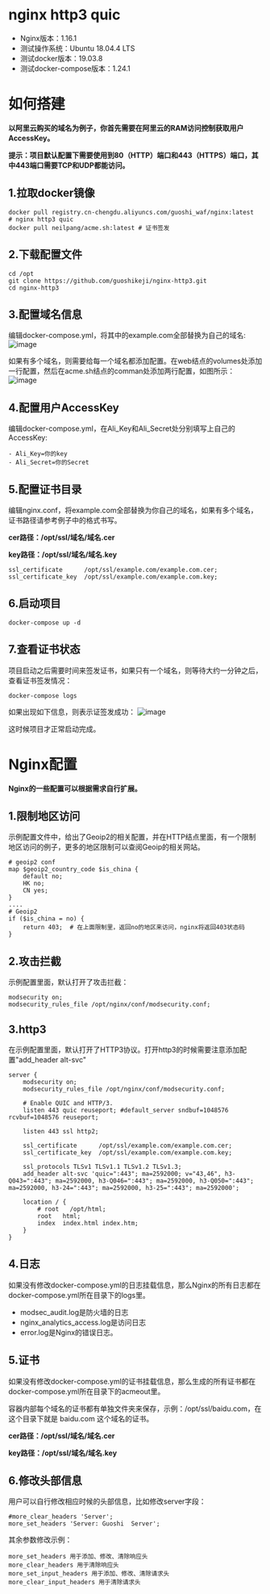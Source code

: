 # nginx http3 quic

- Nginx版本：1.16.1
- 测试操作系统：Ubuntu 18.04.4 LTS
- 测试docker版本：19.03.8
- 测试docker-compose版本：1.24.1

# 如何搭建
**以阿里云购买的域名为例子，你首先需要在阿里云的RAM访问控制获取用户AccessKey。**

**提示：项目默认配置下需要使用到80（HTTP）端口和443（HTTPS）端口，其中443端口需要TCP和UDP都能访问。**

## 1.拉取docker镜像

```
docker pull registry.cn-chengdu.aliyuncs.com/guoshi_waf/nginx:latest  # nginx http3 quic
docker pull neilpang/acme.sh:latest # 证书签发
```

## 2.下载配置文件

```
cd /opt
git clone https://github.com/guoshikeji/nginx-http3.git
cd nginx-http3
```

## 3.配置域名信息
编辑docker-compose.yml，将其中的example.com全部替换为自己的域名:
![image](https://raw.githubusercontent.com/guoshikeji/nginx-http3/master/imgs/configDomain2.png)

如果有多个域名，则需要给每一个域名都添加配置。在web结点的volumes处添加一行配置，然后在acme.sh结点的comman处添加两行配置，如图所示：
![image](https://raw.githubusercontent.com/guoshikeji/nginx-http3/master/imgs/configDomain.jpg)

## 4.配置用户AccessKey
编辑docker-compose.yml，在Ali_Key和Ali_Secret处分别填写上自己的AccessKey:

```
- Ali_Key=你的key
- Ali_Secret=你的Secret
```

## 5.配置证书目录
编辑nginx.conf，将example.com全部替换为你自己的域名，如果有多个域名，证书路径请参考例子中的格式书写。

**cer路径：/opt/ssl/域名/域名.cer**

**key路径：/opt/ssl/域名/域名.key**

```
ssl_certificate      /opt/ssl/example.com/example.com.cer;
ssl_certificate_key  /opt/ssl/example.com/example.com.key;
```

## 6.启动项目

```
docker-compose up -d
```

## 7.查看证书状态
项目启动之后需要时间来签发证书，如果只有一个域名，则等待大约一分钟之后，查看证书签发情况：

```
docker-compose logs
```
如果出现如下信息，则表示证签发成功：
![image](https://raw.githubusercontent.com/guoshikeji/nginx-http3/master/imgs/ssl.png)

这时候项目才正常启动完成。

# Nginx配置
**Nginx的一些配置可以根据需求自行扩展。**

## 1.限制地区访问
示例配置文件中，给出了Geoip2的相关配置，并在HTTP结点里面，有一个限制地区访问的例子，更多的地区限制可以查阅Geoip的相关网站。

```
# geoip2 conf
map $geoip2_country_code $is_china {
    default no;
    HK no;
    CN yes;
}
....
# Geoip2
if ($is_china = no) {
    return 403;  # 在上面限制里，返回no的地区来访问，nginx将返回403状态码
}
```

## 2.攻击拦截
示例配置里面，默认打开了攻击拦截：

```
modsecurity on;
modsecurity_rules_file /opt/nginx/conf/modsecurity.conf;
```

## 3.http3
在示例配置里面，默认打开了HTTP3协议。打开http3的时候需要注意添加配置"add_header alt-svc"

```
server {
    modsecurity on;
    modsecurity_rules_file /opt/nginx/conf/modsecurity.conf;

    # Enable QUIC and HTTP/3.
    listen 443 quic reuseport; #default_server sndbuf=1048576 rcvbuf=1048576 reuseport;

    listen 443 ssl http2;

    ssl_certificate      /opt/ssl/example.com/example.com.cer;
    ssl_certificate_key  /opt/ssl/example.com/example.com.key;

    ssl_protocols TLSv1 TLSv1.1 TLSv1.2 TLSv1.3;
    add_header alt-svc 'quic=":443"; ma=2592000; v="43,46", h3-Q043=":443"; ma=2592000, h3-Q046=":443"; ma=2592000, h3-Q050=":443"; ma=2592000, h3-24=":443"; ma=2592000, h3-25=":443"; ma=2592000';

    location / {
        # root   /opt/html;
        root   html;
        index  index.html index.htm;
    }
}
```

## 4.日志
如果没有修改docker-compose.yml的日志挂载信息，那么Nginx的所有日志都在docker-compose.yml所在目录下的logs里。

- modsec_audit.log是防火墙的日志
- nginx_analytics_access.log是访问日志
- error.log是Nginx的错误日志。

## 5.证书
如果没有修改docker-compose.yml的证书挂载信息，那么生成的所有证书都在docker-compose.yml所在目录下的acmeout里。

容器内部每个域名的证书都有单独文件夹来保存，示例：/opt/ssl/baidu.com，在这个目录下就是 baidu.com 这个域名的证书。

**cer路径：/opt/ssl/域名/域名.cer**

**key路径：/opt/ssl/域名/域名.key**

## 6.修改头部信息
用户可以自行修改相应时候的头部信息，比如修改server字段：

```
#more_clear_headers 'Server';
more_set_headers 'Server: Guoshi  Server';
```
其余参数修改示例：

```
more_set_headers 用于添加、修改、清除响应头
more_clear_headers 用于清除响应头
more_set_input_headers 用于添加、修改、清除请求头
more_clear_input_headers 用于清除请求头
```
